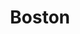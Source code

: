 ---
title:			"Boston"
post_path:	2017-09-07-boston
lon:				-71.1103676
lat:				42.3142647
date_start:	2017_09_07
date_end:		2017_09_10
---